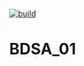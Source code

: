 [![build](https://github.com/Maroka-chan/BDSA_01/actions/workflows/build_validation.yml/badge.svg)](https://github.com/Maroka-chan/BDSA_01/actions/workflows/build_validation.yml)

# BDSA_01
